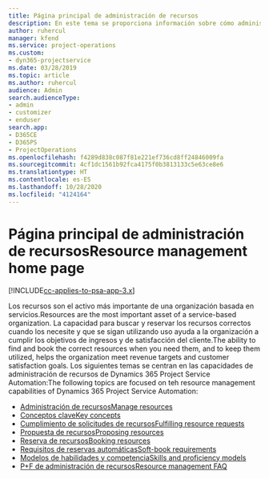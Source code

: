 ```yaml
---
title: Página principal de administración de recursos
description: En este tema se proporciona información sobre cómo administrar recursos.
author: ruhercul
manager: kfend
ms.service: project-operations
ms.custom:
- dyn365-projectservice
ms.date: 03/28/2019
ms.topic: article
ms.author: ruhercul
audience: Admin
search.audienceType:
- admin
- customizer
- enduser
search.app:
- D365CE
- D365PS
- ProjectOperations
ms.openlocfilehash: f4289d838c087f81e221ef736cd8ff24846009fa
ms.sourcegitcommit: 4cf1dc1561b92fca4175f0b3813133c5e63ce8e6
ms.translationtype: HT
ms.contentlocale: es-ES
ms.lasthandoff: 10/28/2020
ms.locfileid: "4124164"
---
```

# <a name="resource-management-home-page"></a><span data-ttu-id="77515-103">Página principal de administración de recursos</span><span class="sxs-lookup"><span data-stu-id="77515-103">Resource management home page</span></span>

[!INCLUDE[cc-applies-to-psa-app-3.x](../includes/cc-applies-to-psa-app-3x.md)]

<span data-ttu-id="77515-104">Los recursos son el activo más importante de una organización basada en servicios.</span><span class="sxs-lookup"><span data-stu-id="77515-104">Resources are the most important asset of a service-based organization.</span></span> <span data-ttu-id="77515-105">La capacidad para buscar y reservar los recursos correctos cuando los necesite y que se sigan utilizando uso ayuda a la organización a cumplir los objetivos de ingresos y de satisfacción del cliente.</span><span class="sxs-lookup"><span data-stu-id="77515-105">The ability to find and book the correct resources when you need them, and to keep them utilized, helps the organization meet revenue targets and customer satisfaction goals.</span></span> <span data-ttu-id="77515-106">Los siguientes temas se centran en las capacidades de administración de recursos de Dynamics 365 Project Service Automation:</span><span class="sxs-lookup"><span data-stu-id="77515-106">The following topics are focused on teh resource management capabilities of Dynamics 365 Project Service Automation:</span></span>

- [<span data-ttu-id="77515-107">Administración de recursos</span><span class="sxs-lookup"><span data-stu-id="77515-107">Manage resources</span></span>](manage-resources.md)
- [<span data-ttu-id="77515-108">Conceptos clave</span><span class="sxs-lookup"><span data-stu-id="77515-108">Key concepts</span></span>](reports-key-concepts.md)
- [<span data-ttu-id="77515-109">Cumplimiento de solicitudes de recursos</span><span class="sxs-lookup"><span data-stu-id="77515-109">Fulfilling resource requests</span></span>](resource-management-fulfill-requests.md)
- [<span data-ttu-id="77515-110">Propuesta de recursos</span><span class="sxs-lookup"><span data-stu-id="77515-110">Proposing resources</span></span>](resource-management-propose-resources.md)
- [<span data-ttu-id="77515-111">Reserva de recursos</span><span class="sxs-lookup"><span data-stu-id="77515-111">Booking resources</span></span>](resource-management-book-resources-scheduleboard.md)
- [<span data-ttu-id="77515-112">Requisitos de reservas automáticas</span><span class="sxs-lookup"><span data-stu-id="77515-112">Soft-book requirements</span></span>](resource-management-softbook-requirements.md)
- [<span data-ttu-id="77515-113">Modelos de habilidades y competencia</span><span class="sxs-lookup"><span data-stu-id="77515-113">Skills and proficiency models</span></span>](resource-management-skills-proficiency.md)
- [<span data-ttu-id="77515-114">P+F de administración de recursos</span><span class="sxs-lookup"><span data-stu-id="77515-114">Resource management FAQ</span></span>](resource-management-faq.md)
